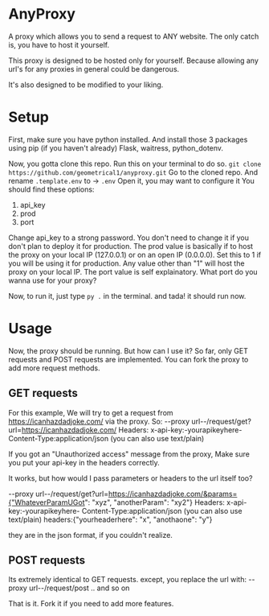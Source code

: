 # AnyProxy
A proxy which allows you to send a request to ANY website. The only catch is,
you have to host it yourself.

This proxy is designed to be hosted only for yourself. Because allowing any url's for
any proxies in general could be dangerous.

It's also designed to be modified to your liking.

# Setup
First, make sure you have python installed. And install those 3 packages using pip (if you haven't already)
Flask, waitress, python_dotenv.

Now, you gotta clone this repo. Run this on your terminal to do so. `git clone https://github.com/geometrical1/anyproxy.git`
Go to the cloned repo. And rename `.template.env` to -> `.env`
Open it, you may want to configure it
You should find these options:
1. api_key
2. prod
3. port

Change api_key to a strong password. You don't need to change it if you don't plan to deploy it for production.
The prod value is basically if to host the proxy on your local IP (127.0.0.1) or on an open IP (0.0.0.0).
Set this to 1 if you will be using it for production. Any value other than "1" will host the proxy on your local IP.
The port value is self explainatory. What port do you wanna use for your proxy?

Now, to run it, just type `py .` in the terminal. and tada! it should run now.

# Usage
Now, the proxy should be running. But how can I use it?
So far, only GET requests and POST requests are implemented. You can fork the proxy to add more request methods.
## GET requests
For this example, We will try to get a request from https://icanhazdadjoke.com/ via the proxy.
So:
\-\-proxy url\-\-/request/get?url=https://icanhazdadjoke.com/
Headers:
x-api-key:\-yourapikeyhere\-
Content-Type:application/json (you can also use text/plain)

If you got an "Unauthorized access" message from the proxy, Make sure you
put your api-key in the headers correctly.

It works, but how would I pass parameters or headers to the url itself too?

\-\-proxy url\-\-/request/get?url=https://icanhazdadjoke.com/&params={"WhateverParamUGot": "xyz", "anotherParam": "xy2"}
Headers:
x-api-key:\-yourapikeyhere\-
Content-Type:application/json (you can also use text/plain)
headers:{"yourheaderhere": "x", "anothaone": "y"}

they are in the json format, if you couldn't realize.
## POST requests
Its extremely identical to GET requests. except,
you replace the url with:
\-\-proxy url\-\-/request/post .. and so on

That is it. Fork it if you need to add more features.